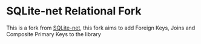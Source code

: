 
# SQLite-net Relational Fork

This is a fork from [SQLite-net](https://github.com/praeclarum/sqlite-net), this fork aims to add Foreign Keys, Joins and Composite Primary Keys to the library
